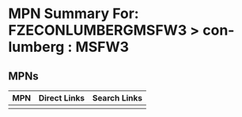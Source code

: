 



# MPN Summary For: FZECONLUMBERGMSFW3 > con-lumberg : MSFW3

## MPNs
  

|MPN|Direct Links|Search Links|
| :--- | :--- | :--- |
||||
